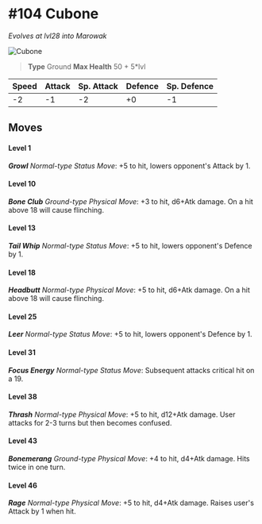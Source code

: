 # #104 Cubone
*Evolves at lvl28 into Marowak*

![Cubone](https://img.pokemondb.net/sprites/home/normal/1x/cubone.png)

> **Type** Ground
> **Max Health** 50 + 5\*lvl

| Speed | Attack | Sp. Attack | Defence | Sp. Defence |
| ----- | ------ | ---------- | ------- | ----------- |
| -2 | -1 | -2 | +0 | -1 |

## Moves
#### Level 1

***Growl** Normal-type Status Move*: +5 to hit, lowers opponent's Attack by 1.
#### Level 10

***Bone Club** Ground-type Physical Move*: +3 to hit, d6+Atk damage. On a hit above 18 will cause flinching.
#### Level 13

***Tail Whip** Normal-type Status Move*: +5 to hit, lowers opponent's Defence by 1.
#### Level 18

***Headbutt** Normal-type Physical Move*: +5 to hit, d6+Atk damage. On a hit above 18 will cause flinching.
#### Level 25

***Leer** Normal-type Status Move*: +5 to hit, lowers opponent's Defence by 1.
#### Level 31

***Focus Energy** Normal-type Status Move*: Subsequent attacks critical hit on a 19.
#### Level 38

***Thrash** Normal-type Physical Move*: +5 to hit, d12+Atk damage. User attacks for 2-3 turns but then becomes confused.
#### Level 43

***Bonemerang** Ground-type Physical Move*: +4 to hit, d4+Atk damage. Hits twice in one turn.
#### Level 46

***Rage** Normal-type Physical Move*: +5 to hit, d4+Atk damage. Raises user's Attack by 1 when hit.

